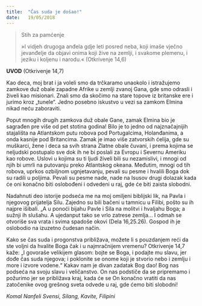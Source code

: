 ```yaml
---
title:  "Čas suda je došao!"
date:   19/05/2018
---
```


> <p>Stih za pamćenje</p>
>»I vidjeh drugoga anđela gdje leti posred neba, koji imaše vječno jevanđelje da objavi onima koji žive na zemlji, i svakome plemenu, i jeziku i koljenu i narodu.« (Otkrivenje 14,6)

**UVOD** (Otkrivenje 14,7)

Kao deca, moj brat i ja voleli smo da trčkaramo unaokolo i istražujemo zamkove duž obale zapadne Afrike u zemlji zvanoj Gana, gde smo odrasli i živeli kao misionari. Znali smo da skočimo na stare topove iz britanske ere i jurimo kroz „tunele“. Jedno posebno iskustvo u vezi sa zamkom Elmina nikad neću zaboraviti.

Poput mnogih drugih zamkova duž obale Gane, zamak Elmina bio je sagrađen pre više od pet stotina godina! Bilo je to jedno od najznačajnijih stajališta na Atlantskom putu robova pod Portugalcima, Holanđanima, a onda kasnije pod Britancima. Zamak je imao više zatvorskih ćelija, gde su muškarci, žene i deca sa svih strana Zlatne obale čuvani, i prema kojima se neljudski postupalo sve dok ih ne bi poslali za Evropu i Severnu Ameriku kao robove.
Uslovi u kojima su ti ljudi živeli bili su nezamislivi, i mnogi od njih bi umrli na putovanju preko Atlantskog okeana. Međutim, mnogi od tih robova, uprkos ozbiljnom ugnjetavanju, pevali su pesme i hvalili Boga dok su radili u poljima. Pevali su pesme nade, nade na Isusov drugi dolazak kada će oni konačno biti oslobođeni i odvedeni u raj, gde će biti zaista slobodni.

Nadahnuti deo istorije podseća me na moj omiljeni biblijski lik, na Pavla i njegovog prijatelja Silu. Zajedno su bili bačeni u tamnicu u Filibi, pošto su ih najpre išibali. „A u ponoći bijahu Pavle i Sila na molitvi i hvaljahu Boga; a sužnji  ih slušahu. A ujedanput tako se vrlo zatrese zemlja... I odmah se otvoriše sva vrata i svima spadoše okovi (Dela 16,25.26). Gospod ih je oslobodio na izuzetno čudesan način.

Kako se čas suda i progonstva približava, možete li s pouzdanjem reći da ste voljni da hvalite Boga čak i u najmračnijem vremenu? Otkrivenje 14,7 kaže: „I govoraše velikijem glasom: bojte se Boga, i podajte mu slavu, jer dođe čas suda njegova; i poklonite se onome koji je stvorio nebo i zemlju i more i izvore vodene.“ Kakav nam je divan zadatak Bog dao! Bog nas podseća na svoju slavu i veličanstvo. On nas podstiče da se pripremamo i požurimo jer se približava kraj, kada će se On  konačno vratiti da nas zatočenike ovog grešnog sveta odvede u raj, gde ćemo biti slobodni!

*Komal Nanfeli Svensi, Silang, Kavite, Filipini*

